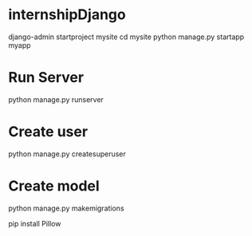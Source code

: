 # internshipDjango

django-admin startproject mysite
cd mysite
python manage.py startapp myapp

# Run Server
python manage.py runserver

# Create user
python manage.py createsuperuser

# Create model
python manage.py makemigrations

pip install Pillow